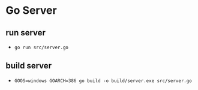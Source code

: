 # Go Server

## run server
* `go run src/server.go`

## build server
* `GOOS=windows GOARCH=386 go build -o build/server.exe src/server.go`
